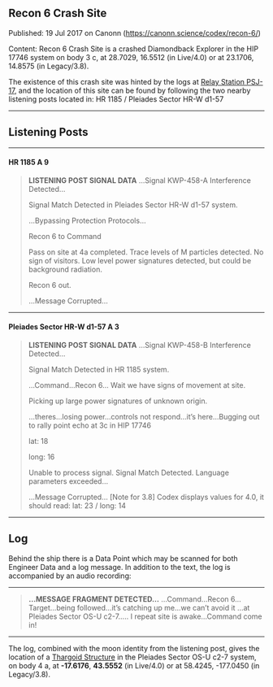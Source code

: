 ## Recon 6 Crash Site

Published: 19 Jul 2017 on Canonn (https://canonn.science/codex/recon-6/)

Content: Recon 6 Crash Site is a crashed Diamondback Explorer in the HIP 17746 system on body 3 c, at 28.7029, 16.5512 (in Live/4.0) or at 23.1706, 14.8575 (in Legacy/3.8).

The existence of this crash site was hinted by the logs at [Relay Station PSJ-17](https://canonn.science/codex/relay-station-psj-17), and the location of this site can be found by following the two nearby listening posts located in:
HR 1185 / Pleiades Sector HR-W d1-57

* * *

## Listening Posts

* * *

#### HR 1185 A 9

> 
> **LISTENING POST SIGNAL DATA**
> …Signal KWP-458-A Interference Detected…
> 
> Signal Match Detected in Pleiades Sector HR-W d1-57 system.
> 
> …Bypassing Protection Protocols…
> 
> Recon 6 to Command
> 
> Pass on site at 4a completed. Trace levels of M particles detected. No sign of visitors. Low level power signatures detected, but could be background radiation.
> 
> Recon 6 out.
> 
> …Message Corrupted…

* * *

#### Pleiades Sector HR-W d1-57 A 3

> 
> **LISTENING POST SIGNAL DATA**
> …Signal KWP-458-B Interference Detected…
> 
> Signal Match Detected in HR 1185 system.
> 
> …Command…Recon 6… Wait we have signs of movement at site.
> 
> Picking up large power signatures of unknown origin.
> 
> …theres…losing power…controls not respond…it’s here…Bugging out to rally point echo at 3c in HIP 17746
> 
> lat: 18
> 
> long: 16
> 
> Unable to process signal. Signal Match Detected. Language parameters exceeded…
> 
> …Message Corrupted…
> [Note for 3.8] Codex displays values for 4.0, it should read: lat: 23 / long: 14

* * *

## Log

Behind the ship there is a Data Point which may be scanned for both Engineer Data and a log message. In addition to the text, the log is accompanied by an audio recording:

* * *

> 
> **…MESSAGE FRAGMENT DETECTED…**
> …Command…Recon 6…Target…being followed…it’s catching up me…we can’t avoid it …at Pleiades Sector OS-U c2-7….. I repeat site is awake…Command come in!

* * *

The log, combined with the moon identity from the listening post, gives the location of a [Thargoid Structure](https://canonn.science/codex/the-unknown-structure/) in the Pleiades Sector OS-U c2-7 system, on body 4 a, at **-17.6176**, **43.5552** (in Live/4.0) or at 58.4245, -177.0450 (in Legacy/3.8).
